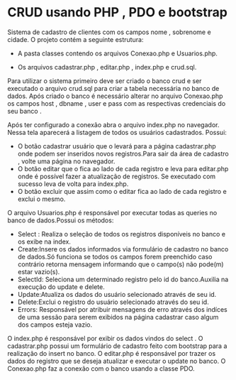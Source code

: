 <h1>CRUD usando PHP , PDO e bootstrap </h1>

Sistema de cadastro de clientes com os campos nome , sobrenome e cidade.
O projeto contém a seguinte estrutura:

  - A pasta classes contendo os arquivos Conexao.php e Usuarios.php.

  - Os arquivos cadastrar.php , editar.php , index.php  e crud.sql.
  
  Para utilizar o sistema primeiro deve ser criado o banco crud e ser executado o arquivo crud.sql para criar a tabela
  necessária no banco de dados. Após criado o banco é necessário alterar no arquivo Conexao.php  os
  campos host , dbname , user e pass com as respectivas credenciais do seu banco .
  
  Após ter configurado a conexão abra o arquivo index.php no navegador. Nessa tela aparecerá a listagem de todos os 
  usuários cadastrados. Possui:
   - O botão cadastrar usuário que o levará para a página cadastrar.php onde podem ser 
  inseridos novos registros.Para sair da área de cadastro , volte uma página no navegador.
   - O  botão editar que o fica ao lado de cada registro e leva para editar.php onde é possível fazer a atualização 
  de registros.  Se executado com sucesso leva de volta para index.php.
   - O botão excluir que assim como o editar fica ao lado de cada registro e exclui o mesmo.
  
  O arquivo Usuarios.php é responsável por executar todas as queries no banco de dados.Possui os métodos:
  
  - Select : Realiza o seleção de todos os registros disponíveis no banco e os exibe na index.
  - Create:Insere os dados informados via formulário  de cadastro no banco de dados.Só funciona se todos os campos forem 
  preenchido caso contrário retorna mensagem informando que o campo(s) não pode(m) estar vazio(s).
  - SelectId: Seleciona um determinado registro pelo id do banco.Auxilia na execução do update e delete.
  - Update:Atualiza os dados do usuário selecionado através de seu id.
  - Delete:Exclui o registro do usuário selecionado através do seu id.
  - Errors: Responsável por atribuir mensagens de erro através dos indíces de uma sessão para serem exibidos na página 
   cadastrar  caso algum dos campos esteja vazio.
   
   O index.php é responsável  por exibir os dados vindos do select  .
   O cadastrar.php possui um formulário de cadastro feito com bootstrap para a realização do insert no banco.
   O editar.php é responsável por trazer os dados do registro que se deseja atualizar e executar o update no banco.
   O Conexao.php faz a conexão com o banco usando a classe PDO.
   